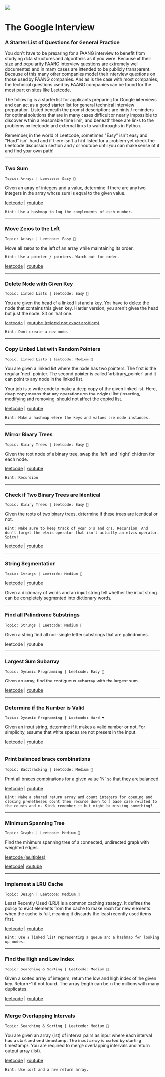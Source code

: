 <!-- ![computa](https://external-content.duckduckgo.com/iu/?u=http%3A%2F%2Fwww.reactiongifs.com%2Fr%2Fmnytu.gif&f=1&nofb=1) -->
<!-- ![boomsters](https://viralviralvideos.com/wp-content/uploads/meme/2014/03/GIF-That-awkward-moment-when-you-use-Google-to-search-for-Google.gif) -->
<!-- ![hackathon](https://i.giphy.com/media/HwOmxUKFFNEwU/giphy.webp) -->
![](http://s3.amazonaws.com/images.seroundtable.com/google-my-business-photos-animated-1570448884.gif)
<!-- ![](https://i.giphy.com/media/j0vSKwKrlJiKwjfH7Z/giphy.webp) -->

# The Google Interview

### A Starter List of Questions for General Practice

You don't have to be preparing for a FAANG interview to benefit from studying data structures and algorithms as if you were. Because of their size and popularity FAANG interview questions are extremely well documented and in many cases are intended to be publicly transparent. Because of this many other companies model their interview questions on those used by FAANG companies. And as is the case with most companies, the technical questions used by FAANG companies can be found for the most part on sites like Leetcode. 

The following is a starter list for applicants preparing for Google interviews and can act as a good starter list for general technical interview preparation. Listed beneath the prompt descriptions are hints / reminders for optimal solutions that are in many cases difficult or nearly impossible to discover within a reasonable time limit, and beneath these are links to the problems on leetcode and external links to walkthroughs in Python.

Remember, in the world of Leetcode, sometimes "Easy" isn't easy and "Hard" isn't hard and if there isn't a hint listed for a problem yet check the Leetcode discussion section and / or youtube until you can make sense of it and find your own path!

---


### Two Sum 
```Topic: Arrays | Leetcode: Easy 💚```

Given an array of integers and a value, determine if there are any two integers in the array whose sum is equal to the given value.

[leetcode](https://leetcode.com/problems/two-sum/) | [youtube](https://www.youtube.com/watch?v=KLlXCFG5TnA)

```
Hint: Use a hashmap to log the complements of each number.
```
<!-- Use a hashmap to log the complements of each number.
Complements represent the other number you're looking for that to make target sum.
When you find one your looking for you're done! -->

---

### Move Zeros to the Left

```Topic: Arrays | Leetcode: Easy 💚```

Move all zeros to the left of an array while maintaining its order.

```
Hint: Use a pointer / pointers. Watch out for order.
```
<!-- Depends on zeros to end or begining. Either way use pointers. 
If zeros to end, use a left pointer and iterate the right normally. 
If zeros to beginning make left and right pointers meet in the middle. -->

[leetcode](https://leetcode.com/problems/move-zeroes/) | [youtube](https://www.youtube.com/watch?v=aayNRwUN3Do)

---

### Delete Node with Given Key

```Topic: Linked Lists | Leetcode: Easy 💚```

You are given the head of a linked list and a key. You have to delete the node that contains this given key.
Harder version, you aren't given the head but just the node. Sit on that one.

[leetcode](https://leetcode.com/problems/delete-node-in-a-linked-list/) | [youtube (related not exact problem)](https://www.youtube.com/watch?v=XVuQxVej6y8)

```
Hint: Dont create a new node.
```
<!-- No trick if you're given the head and a target val.
If you're just given the node you basically turn the node into it's neighbor.
Also disconnect it's neighbor from the linked list just in case. -->

---

### Copy Linked List with Random Pointers 

```Topic: Linked Lists | Leetcode: Medium 🧡```

You are given a linked list where the node has two pointers. The first is the regular ‘next’ pointer. The second pointer is called ‘arbitrary_pointer’ and it can point to any node in the linked list.
 
Your job is to write code to make a deep copy of the given linked list. Here, deep copy means that any operations on the original list (inserting, modifying and removing) should not affect the copied list.

[leetcode](https://leetcode.com/problems/copy-list-with-random-pointer/) | [youtube](https://www.youtube.com/watch?v=5Y2EiZST97Y)

```
Hint: Make a hashmap where the keys and values are node instances.
```
<!-- Make a crazy hashmap where the keys are the original nodes and the values are new copied versions of the nodes.
Then iterate back through and assign all pointers of node duplicates to their respective duplicates.
Dont forget to cover keying errors if pointers point to None.
Also don't forget input edge case of the head being None. -->

---

### Mirror Binary Trees

```Topic: Binary Trees | Leetcode: Easy 💚```

Given the root node of a binary tree, swap the 'left' and 'right' children for each node. 

[leetcode](https://leetcode.com/problems/invert-binary-tree/) | [youtube](https://www.youtube.com/watch?v=OnSn2XEQ4MY)

```
Hint: Recursion
```

---

### Check if Two Binary Trees are Identical

```Topic: Binary Trees | Leetcode: Easy 💚```

Given the roots of two binary trees, determine if these trees are identical or not.


```
Hint: Make sure to keep track of your p's and q's. Recursion. And don't forget the elvis operator that isn't actually an elvis operator. Spicy!
```

[leetcode](https://leetcode.com/problems/same-tree/) | [youtube](https://www.youtube.com/watch?v=vRbbcKXCxOw)

---

### String Segmentation

```Topic: Strings | Leetcode: Medium 🧡```

[leetcode](https://leetcode.com/problems/word-break/) | [youtube](https://www.youtube.com/watch?v=Sx9NNgInc3A)

Given a dictionary of words and an input string tell whether the input string can be completely segmented into dictionary words.

<!-- 
```
Hint: ???
``` 
-->

---

### Find all Palindrome Substrings

```Topic: Strings | Leetcode: Medium 🧡```

Given a string find all non-single letter substrings that are palindromes.

[leetcode](https://leetcode.com/problems/palindromic-substrings/) | [youtube](https://www.youtube.com/watch?v=4RACzI5-du8)

<!--
```
Hint: ???
```
-->


---

### Largest Sum Subarray

```Topic: Dynamic Programming | Leetcode: Easy 💚```

Given an array, find the contiguous subarray with the largest sum.

[leetcode](https://leetcode.com/problems/maximum-subarray/) | [youtube](https://www.youtube.com/watch?v=5WZl3MMT0Eg)

<!--
```
Hint: ???
```
-->

---

### Determine if the Number is Valid

```Topic: Dynamic Programming | Leetcode: Hard 💔```

Given an input string, determine if it makes a valid number or not. For simplicity, assume that white spaces are not present in the input.

[leetcode](https://leetcode.com/problems/valid-number/) | [youtube](https://www.youtube.com/watch?v=-6H2UFV68RI)

<!--
```
Hint: ???
```
-->

---

### Print balanced brace combinations

```Topic: Backtracking | Leetcode: Medium 🧡```

Print all braces combinations for a given value 'N' so that they are balanced.

[leetcode](https://leetcode.com/problems/generate-parentheses/) | [youtube](https://www.youtube.com/watch?v=s9fokUqJ76A)

```
Hint: Make a shared return array and count integers for opening and closing prenetheses count then recurse down to a base case related to the counts and n. Kinda remember it but might be missing something?
```

---

### Minimum Spanning Tree

```Topic: Graphs | Leetcode: Medium 🧡```

Find the minimum spanning tree of a connected, undirected graph with weighted edges.

[leetcode (multiples)](https://leetcode.com/tag/minimum-spanning-tree/) 

[leetcode](https://www.youtube.com/watch?v=f7JOBJIC-NA)| [youtube](https://www.youtube.com/watch?v=f7JOBJIC-NA)

<!--
```
Hint: ???
```
-->

---

### Implement a LRU Cache

```Topic: Design | Leetcode: Medium 🧡```

Least Recently Used (LRU) is a common caching strategy. It defines the policy to evict elements from the cache to make room for new elements when the cache is full, meaning it discards the least recently used items first.

[leetcode](https://leetcode.com/problems/lru-cache/) | [youtube](https://www.youtube.com/watch?v=7ABFKPK2hD4)

```
Hint: Use a linked list representing a queue and a hashmap for looking up nodes.
```

---

### Find the High and Low Index

```Topic: Searching & Sorting | Leetcode: Medium 🧡```

Given a sorted array of integers, return the low and high index of the given key. Return -1 if not found. The array length can be in the millions with many duplicates.

[leetcode](https://leetcode.com/problems/find-first-and-last-position-of-element-in-sorted-array/) | [youtube](https://www.youtube.com/watch?v=4sQL7R5ySUU)

<!--
```
Hint: ???
```
-->

---

### Merge Overlapping Intervals

```Topic: Searching & Sorting | Leetcode: Medium 🧡```

You are given an array (list) of interval pairs as input where each interval has a start and end timestamp. The input array is sorted by starting timestamps. You are required to merge overlapping intervals and return output array (list).

[leetcode](https://leetcode.com/problems/merge-intervals/) | [youtube](https://www.youtube.com/watch?v=44H3cEC2fFM)

```
Hint: Use sort and a new return array.
```

<!-- Sort it and make a new merged array to push into. -->
